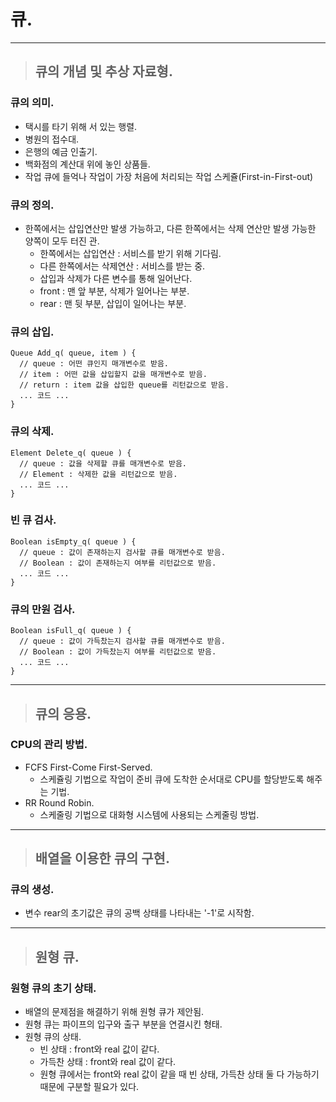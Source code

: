 # 큐.

------------------------------------------------------------------------------------------------------

> ## 큐의 개념 및 추상 자료형.

### 큐의 의미.
- 택시를 타기 위해 서 있는 행렬.
- 병원의 접수대.
- 은행의 예금 인출기.
- 백화점의 계산대 위에 놓인 상품들.
- 작업 큐에 들억나 작업이 가장 처음에 처리되는 작업 스케쥴(First-in-First-out)

### 큐의 정의.
- 한쪽에서는 삽입연산만 발생 가능하고, 다른 한쪽에서는 삭제 연산만 발생 가능한 양쪽이 모두 터진 관.
  - 한쪽에서는 삽입연산 : 서비스를 받기 위해 기다림.
  - 다른 한쪽에서는 삭제연산 : 서비스를 받는 중.
  - 삽입과 삭제가 다른 변수를 통해 일어난다.
  - front : 맨 앞 부분, 삭제가 일어나는 부분.
  - rear : 맨 뒷 부분, 삽입이 일어나는 부분.

### 큐의 삽입.
    Queue Add_q( queue, item ) { 
      // queue : 어떤 큐인지 매개변수로 받음.
      // item : 어떤 값을 삽입할지 값을 매개변수로 받음.
      // return : item 값을 삽입한 queue를 리턴값으로 받음.
      ... 코드 ...
    }  

### 큐의 삭제.
    Element Delete_q( queue ) {
      // queue : 값을 삭제할 큐를 매개변수로 받음.
      // Element : 삭제한 값을 리턴값으로 받음.
      ... 코드 ...
    }

### 빈 큐 검사.
    Boolean isEmpty_q( queue ) {
      // queue : 값이 존재하는지 검사할 큐를 매개변수로 받음.
      // Boolean : 값이 존재하는지 여부를 리턴값으로 받음.
      ... 코드 ...
    }

### 큐의 만원 검사.
    Boolean isFull_q( queue ) {
      // queue : 값이 가득찼는지 검사할 큐를 매개변수로 받음.
      // Boolean : 값이 가득찼는지 여부를 리턴값으로 받음.
      ... 코드 ...
    }

------------------------------------------------------------------------------------------------------

> ## 큐의 응용.

### CPU의 관리 방법.
- FCFS First-Come First-Served.
  - 스케쥴링 기법으로 작업이 준비 큐에 도착한 순서대로 CPU를 할당받도록 해주는 기법.
- RR Round Robin.
  - 스케줄링 기법으로 대화형 시스템에 사용되는 스케줄링 방법.

------------------------------------------------------------------------------------------------------

> ## 배열을 이용한 큐의 구현.

### 큐의 생성.
- 변수 rear의 초기값은 큐의 공백 상태를 나타내는 '-1'로 시작함.

------------------------------------------------------------------------------------------------------

> ## 원형 큐.

### 원형 큐의 초기 상태.
- 배열의 문제점을 해결하기 위해 원형 큐가 제안됨.
- 원형 큐는 파이프의 입구와 출구 부분을 연결시킨 형태.
- 원형 큐의 상태.
  - 빈 상태 : front와 real 값이 같다.
  - 가득찬 상태 : front와 real 값이 같다.
  - 원형 큐에서는 front와 real 값이 같을 때 빈 상태, 가득찬 상태 둘 다 가능하기 때문에 구분할 필요가 있다.

























